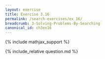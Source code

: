 ```yaml
---
layout: exercise
title: Exercise 3.16
permalink: /search-exercises/ex_16/
breadcrumb: 3-Solving-Problems-By-Searching
canonical_id: ch3ex16
---
```


{% include mathjax_support %}
<div id="hiddden">{% include_relative question.md %}</div>